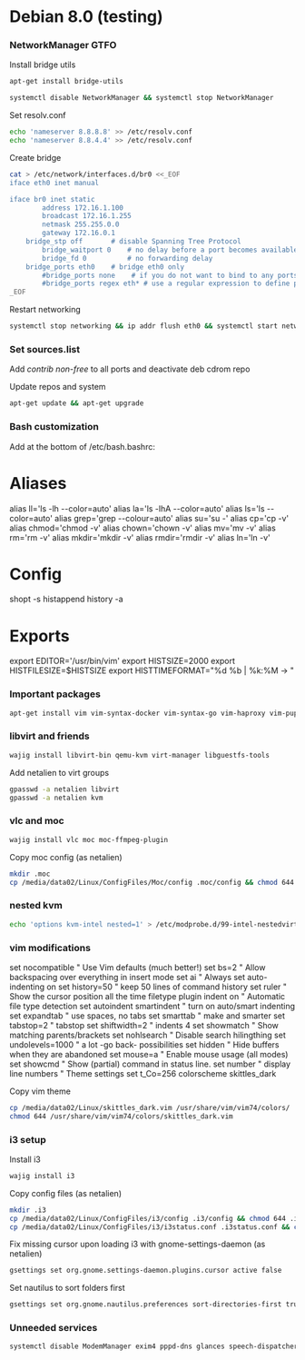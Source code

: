 Debian 8.0 (testing) 
====================

### NetworkManager GTFO

Install bridge utils
```sh
apt-get install bridge-utils
```

```sh
systemctl disable NetworkManager && systemctl stop NetworkManager
```

Set resolv.conf
```sh
echo 'nameserver 8.8.8.8' >> /etc/resolv.conf
echo 'nameserver 8.8.4.4' >> /etc/resolv.conf
```

Create bridge
```sh
cat > /etc/network/interfaces.d/br0 <<_EOF
iface eth0 inet manual

iface br0 inet static
        address 172.16.1.100
        broadcast 172.16.1.255
        netmask 255.255.0.0
        gateway 172.16.0.1
	bridge_stp off       # disable Spanning Tree Protocol
        bridge_waitport 0    # no delay before a port becomes available
        bridge_fd 0          # no forwarding delay
	bridge_ports eth0    # bridge eth0 only
        #bridge_ports none    # if you do not want to bind to any ports
        #bridge_ports regex eth* # use a regular expression to define ports
_EOF
```

Restart networking
```sh
systemctl stop networking && ip addr flush eth0 && systemctl start networking
```

### Set sources.list

Add *contrib non-free* to all ports and deactivate deb cdrom repo

Update repos and system
```sh
apt-get update && apt-get upgrade
```

### Bash customization

Add at the bottom of /etc/bash.bashrc:

  # Aliases
  alias ll='ls -lh --color=auto'
  alias la='ls -lhA --color=auto'
  alias ls='ls --color=auto'
  alias grep='grep --colour=auto'
  alias su='su -'
  alias cp='cp -v'
  alias chmod='chmod -v'
  alias chown='chown -v'
  alias mv='mv -v'
  alias rm='rm -v'
  alias mkdir='mkdir -v'
  alias rmdir='rmdir -v'
  alias ln='ln -v'
  
  # Config
  shopt -s histappend
  history -a

  # Exports
  export EDITOR='/usr/bin/vim'
  export HISTSIZE=2000
  export HISTFILESIZE=$HISTSIZE
  export HISTTIMEFORMAT="%d %b | %k:%M -> "


### Important packages

```sh
apt-get install vim vim-syntax-docker vim-syntax-go vim-haproxy vim-puppet vim-gnome vim-scripts vim-addon-manager vim-syntastic vim-tlib vim-doc wajig debtags apt-move apt-file deborphan apt-show-versions debsums debconf-utils cscope exuberant-ctags htop iotop sysstat nethogs iptraf-ng wireshark nmap mtr bind9utils remmina remmina-plugin-vnc remmina-plugin-rdp terminator pgadmin3 tcpdump p7zip-full p7zip-rar fio git subversion pavucontrol sudo strace ltrace golang-go debian-keyring openvpn resolvconf icedove glances numlockx irssi firmware-linux-nonfree libcanberra-gtk-module libcanberra-gtk3-module
```

### libvirt and friends

```sh
wajig install libvirt-bin qemu-kvm virt-manager libguestfs-tools
```

Add netalien to virt groups
```sh
gpasswd -a netalien libvirt
gpasswd -a netalien kvm
```

### vlc and moc

```sh
wajig install vlc moc moc-ffmpeg-plugin
```

Copy moc config (as netalien)
```sh
mkdir .moc
cp /media/data02/Linux/ConfigFiles/Moc/config .moc/config && chmod 644 .moc/config
```

### nested kvm

```sh
echo 'options kvm-intel nested=1' > /etc/modprobe.d/99-intel-nestedvirt.conf
```

### vim modifications

set nocompatible        " Use Vim defaults (much better!)
set bs=2                " Allow backspacing over everything in insert mode
set ai                  " Always set auto-indenting on
set history=50          " keep 50 lines of command history
set ruler               " Show the cursor position all the time
filetype plugin indent on               " Automatic file type detection
set autoindent smartindent      " turn on auto/smart indenting
set expandtab           " use spaces, no tabs
set smarttab            " make <space> and <tab> smarter
set tabstop=2           " tabstop
set shiftwidth=2        " indents 4
set showmatch           " Show matching parents/brackets
set nohlsearch          " Disable search hilingthing
set undolevels=1000     " a lot -go back- possibilities
set hidden              " Hide buffers when they are abandoned
set mouse=a             " Enable mouse usage (all modes)
set showcmd             " Show (partial) command in status line.
set number              " display line numbers
" Theme settings
set t_Co=256
colorscheme skittles_dark

Copy vim theme
```sh
cp /media/data02/Linux/skittles_dark.vim /usr/share/vim/vim74/colors/
chmod 644 /usr/share/vim/vim74/colors/skittles_dark.vim
```

### i3 setup

Install i3
```sh
wajig install i3
```

Copy config files (as netalien)
```sh
mkdir .i3
cp /media/data02/Linux/ConfigFiles/i3/config .i3/config && chmod 644 .i3/config
cp /media/data02/Linux/ConfigFiles/i3/i3status.conf .i3status.conf && chmod 644 .i3status.conf
```

Fix missing cursor upon loading i3 with gnome-settings-daemon (as netalien)
```sh
gsettings set org.gnome.settings-daemon.plugins.cursor active false
```

Set nautilus to sort folders first
```sh
gsettings set org.gnome.nautilus.preferences sort-directories-first true
```

### Unneeded services

```sh
systemctl disable ModemManager exim4 pppd-dns glances speech-dispatcher avahi-daemon mdadm-raid packagekit lvm2-activation-early saned lvm2-activation lvm2-monitor
```
